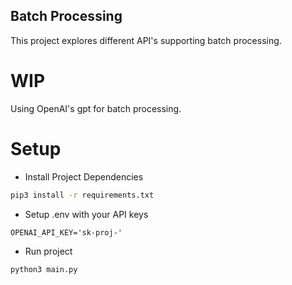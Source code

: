 ## Batch Processing
This project explores different API's supporting batch processing. 

# WIP
Using OpenAI's gpt for batch processing.

# Setup
- Install Project Dependencies
```bash
pip3 install -r requirements.txt
```
- Setup .env with your API keys
```
OPENAI_API_KEY='sk-proj-'
```
- Run project
```python
python3 main.py
```
